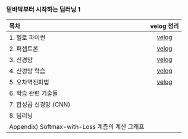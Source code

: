 ### 밑바닥부터 시작하는 딥러닝 1

|목차|velog 정리|
|:--|:--:|
|1. 헬로 파이썬|[velog](https://velog.io/@bbirong/1%EC%9E%A5.-%ED%97%AC%EB%A1%9C-%ED%8C%8C%EC%9D%B4%EC%8D%AC)|
|2. 퍼셉트론|[velog](https://velog.io/@bbirong/2%EC%9E%A5.-%ED%8D%BC%EC%85%89%ED%8A%B8%EB%A1%A0-Perceptron)|
|3. 신경망|[velog](https://velog.io/@bbirong/1-3.-%EC%8B%A0%EA%B2%BD%EB%A7%9D-v18d5g66)|
|4. 신경망 학습|[velog](https://velog.io/@bbirong/%EB%B0%91%EB%94%A5-1-4.-%EC%8B%A0%EA%B2%BD%EB%A7%9D-%ED%95%99%EC%8A%B5)|
|5. 오차역전파법|[velog](https://velog.io/write?id=ec9c17d7-45f0-4be2-a8d0-6d410d50a80a)|
|6. 학습 관련 기술들||
|7. 합성곱 신경망 (CNN)||
|8. 딥러닝||
|Appendix) Softmax-with-Loss 계층의 계산 그래프||

